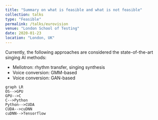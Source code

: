 ```yaml
---
title: "Summary on what is feasible and what is not feasible"
collection: talks
type: "Feasible"
permalink: /talks/eurovision
venue: "London School of Testing"
date: 2020-01-23
location: "London, UK"
---
```


Currently, the following approaches are considered the state-of-the-art singing AI methods:

- Mellotron: rhythm transfer, singing synthesis
- Voice conversion: GMM-based
- Voice conversion: GAN-based


 <pre><code class="language-mermaid">graph LR
OS--&gt;GPU
GPU--&gt;C
C--&gt;Python
Python--&gt;CUDA
CUDA--&gt;cuDNN
cuDNN--&gt;Tensorflow
</code></pre>
